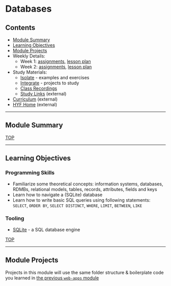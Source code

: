 # Databases

## Contents

- [Module Summary](#module-summary)
- [Learning Objectives](#learning-objectives)
- [Module Projects](#module-projects)
- Weekly Details:
  - Week 1: [assignments](./week-1/README.md), [lesson plan](https://hackyourfuture.be/web-apps/week-1)
  - Week 2: [assignments](./week-2/README.md), [lesson plan](https://hackyourfuture.be/web-apps/week-2)
- Study Materials:
  - [Isolate](./isolate/README.md) - examples and exercises
  - [Integrate](./integrate/README.md) - projects to study
  - [Class Recordings](./class-recordings.md)
  - [Study Links](https://study.hackyourfuture.be) (external)
- [Curriculum](https://home.hackyourfuture.be/curriculum) (external)
- [HYF Home](https://home.hackyourfuture.be/) (external)

---

## Module Summary

[TOP](#contents)

---

## Learning Objectives

### Programming Skills
- Familiarize some theoretical concepts: information systems, databases, RDMBs, relational models, tables, records, attributes, fields and keys
- Learn how to navigate a (SQLite) database
- Learn how to write basic SQL queries using following statements: `SELECT`, `ORDER BY`, `SELECT DISTINCT`, `WHERE`, `LIMIT`, `BETWEEN`, `LIKE`

### Tooling
- [SQLite](https://www.sqlite.org/index.html) - a SQL database engine

[TOP](#contents)

---

## Module Projects

Projects in this module will use the same folder structure & boilerplate code you learned in [the previous `web-apps` module](https://github.com/hackyourfuturebelgium/web-apps)
